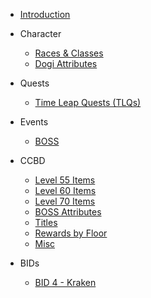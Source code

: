   - [Introduction](README.md)

  - Character
    - [Races & Classes](character/races-and-classes.md)
    - [Dogi Attributes](character/dogi-attributes.md)

  - Quests
    - [Time Leap Quests (TLQs)](quests/tlqs.md)

  - Events
    - [BOSS](events/boss.md)

  - CCBD
    - [Level 55 Items](ccbd/items-lvl55.md)
    - [Level 60 Items](ccbd/items-lvl60.md)
    - [Level 70 Items](ccbd/items-lvl70.md)
    - [BOSS Attributes](ccbd/boss-attributes.md)
    - [Titles](ccbd/titles.md)
    - [Rewards by Floor](ccbd/rewards-by-floor.md)
    - [Misc](ccbd/misc.md)

  - BIDs
    - [BID 4 - Kraken](bids/bid4.md)
